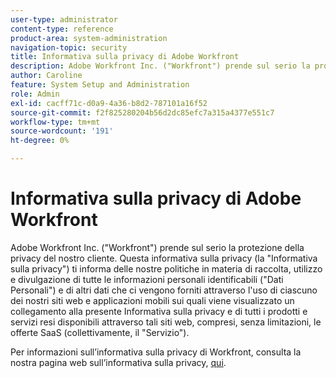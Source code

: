 ```yaml
---
user-type: administrator
content-type: reference
product-area: system-administration
navigation-topic: security
title: Informativa sulla privacy di Adobe Workfront
description: Adobe Workfront Inc. ("Workfront") prende sul serio la protezione della privacy del nostro cliente. Questa informativa sulla privacy (la "Informativa sulla privacy") ti informa delle nostre politiche in materia di raccolta, utilizzo e divulgazione di tutte le informazioni personali identificabili ("Dati Personali") e di altri dati che ci vengono forniti attraverso l'uso di ciascuno dei nostri siti web e applicazioni mobili sui quali viene visualizzato un collegamento alla presente Informativa sulla privacy e di tutti i prodotti e servizi resi disponibili attraverso tali siti web, compresi, senza limitazioni, le offerte SaaS (collettivamente, il "Servizio").
author: Caroline
feature: System Setup and Administration
role: Admin
exl-id: cacff71c-d0a9-4a36-b8d2-787101a16f52
source-git-commit: f2f825280204b56d2dc85efc7a315a4377e551c7
workflow-type: tm+mt
source-wordcount: '191'
ht-degree: 0%

---
```


# Informativa sulla privacy di Adobe Workfront

Adobe Workfront Inc. (&quot;Workfront&quot;) prende sul serio la protezione della privacy del nostro cliente. Questa informativa sulla privacy (la &quot;Informativa sulla privacy&quot;) ti informa delle nostre politiche in materia di raccolta, utilizzo e divulgazione di tutte le informazioni personali identificabili (&quot;Dati Personali&quot;) e di altri dati che ci vengono forniti attraverso l&#39;uso di ciascuno dei nostri siti web e applicazioni mobili sui quali viene visualizzato un collegamento alla presente Informativa sulla privacy e di tutti i prodotti e servizi resi disponibili attraverso tali siti web, compresi, senza limitazioni, le offerte SaaS (collettivamente, il &quot;Servizio&quot;).

Per informazioni sull’informativa sulla privacy di Workfront, consulta la nostra pagina web sull’informativa sulla privacy, [qui](https://www.workfront.com/privacy-notice).
